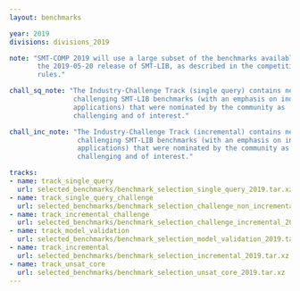 ```yaml
---
layout: benchmarks

year: 2019
divisions: divisions_2019

note: "SMT-COMP 2019 will use a large subset of the benchmarks available within
       the 2019-05-20 release of SMT-LIB, as described in the competition
       rules."

chall_sq_note: "The Industry-Challenge Track (single query) contains new
                challenging SMT-LIB benchmarks (with an emphasis on industrial
                applications) that were nominated by the community as
                challenging and of interest."

chall_inc_note: "The Industry-Challenge Track (incremental) contains new
                 challenging SMT-LIB benchmarks (with an emphasis on industrial
                 applications) that were nominated by the community as
                 challenging and of interest."

tracks:
- name: track_single_query
  url: selected_benchmarks/benchmark_selection_single_query_2019.tar.xz
- name: track_single_query_challenge
  url: selected_benchmarks/benchmark_selection_challenge_non_incremental_2019.tar.xz
- name: track_incremental_challenge
  url: selected_benchmarks/benchmark_selection_challenge_incremental_2019.tar.xz
- name: track_model_validation
  url: selected_benchmarks/benchmark_selection_model_validation_2019.tar.xz
- name: track_incremental
  url: selected_benchmarks/benchmark_selection_incremental_2019.tar.xz
- name: track_unsat_core
  url: selected_benchmarks/benchmark_selection_unsat_core_2019.tar.xz
---
```

